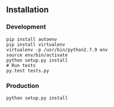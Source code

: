 ## Installation

### Development

```
pip install autoenv
pip install virtualenv
virtualenv -p /usr/bin/python2.7.9 env
source env/bin/activate
python setup.py install
# Run tests
py.test tests.py
```

### Production

```
python setup.py install
```

